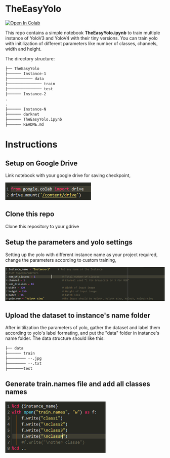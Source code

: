# TheEasyYolo

[![Open In Colab](https://colab.research.google.com/assets/colab-badge.svg)](https://colab.research.google.com/drive/1brPZDy_yVDo38ixxpI6iSu7V4fj82Ohq?usp=sharing)

This repo contains a simple notebook **TheEasyYolo.ipynb** to train multiple instance of YoloV3 and YoloV4 with their tiny versions. You can train yolo with initilization of  different parameters like number of classes, channels, width and height. 

The directory structure:
    
    ├── TheEasyYolo
    ├────── Instance-1
    ├─────────── data
    ├─────────────── train
    ├─────────────── test
    ├────── Instance-2
    .
    .
    ├────── Instance-N
    ├────── darknet
    ├────── TheEasyYolo.ipynb
    ├────── README.md
    

# Instructions
## Setup on Google Drive
Link notebook with your google drive for saving checkpoint,

![link to gdrive](temp/gdrive.PNG)

## Clone this repo
Clone this repository to your gdrive

## Setup the parameters and yolo settings
Setting up the yolo with different instance name as your project required, change the parameters according to custom training, 

![Setup yolo parameters](temp/settings.PNG)



## Upload the dataset to instance's name folder
After initilization the parameters of yolo, gather the dataset and label them according to yolo's label formating, and put the "data" folder in instance's name folder.
The data structure should like this:
  
    ├── data
    ├────── train
    ├──────── --.jpg
    ├──────── --.txt
    ├───────test
    
    


## Generate train.names file and add all classes names

![create train.names file](temp/names_png.PNG)

